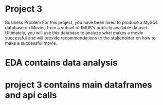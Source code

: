 # Project 3
 Business Problem
For this project, you have been hired to produce a MySQL database on Movies from a subset of IMDB's publicly available dataset. Ultimately, you will use this database to analyze what makes a movie successful and will provide recommendations to the stakeholder on how to make a successful movie.

# EDA contains data analysis

# project 3 contains main dataframes and api calls

